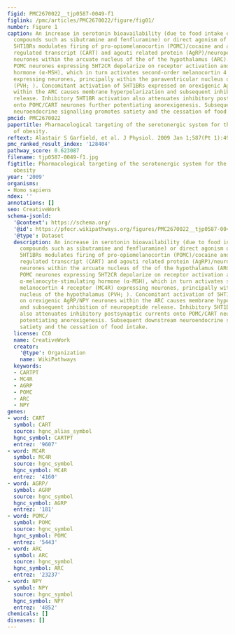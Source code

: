```yaml
---
figid: PMC2670022__tjp0587-0049-f1
figlink: /pmc/articles/PMC2670022/figure/fig01/
number: Figure 1
caption: An increase in serotonin bioavailability (due to food intake or pharmacological
  compounds such as sibutramine and fenfluramine) or direct agonism of 5HT2CRs and
  5HT1BRs modulates firing of pro-opiomelanocortin (POMC)/cocaine and amphetamine
  regulated transcript (CART) and agouti related protein (AgRP)/neuropeptide Y (NPY)
  neurones within the arcuate nucleus of the of the hypothalamus (ARC). Anorectic
  POMC neurones expressing 5HT2CR depolarize on receptor activation and release α-melanocyte-stimulating
  hormone (α-MSH), which in turn activates second-order melanocortin 4 receptor (MC4R)
  expressing neurones, principally within the paraventricular nucleus of the hypothalamus
  (PVH; ). Concomitant activation of 5HT1BRs expressed on orexigenic AgRP/NPY neurones
  within the ARC causes membrane hyperpolarization and subsequent inhibition of neuropeptide
  release. Inhibitory 5HT1BR activation also attenuates inhibitory postsynaptic currents
  onto POMC/CART neurones further potentiating anorexigenesis. Subsequent downstream
  neuroendocrine signalling promotes satiety and the cessation of food intake.
pmcid: PMC2670022
papertitle: Pharmacological targeting of the serotonergic system for the treatment
  of obesity.
reftext: Alastair S Garfield, et al. J Physiol. 2009 Jan 1;587(Pt 1):49-60.
pmc_ranked_result_index: '128404'
pathway_score: 0.623087
filename: tjp0587-0049-f1.jpg
figtitle: Pharmacological targeting of the serotonergic system for the treatment of
  obesity
year: '2009'
organisms:
- Homo sapiens
ndex: ''
annotations: []
seo: CreativeWork
schema-jsonld:
  '@context': https://schema.org/
  '@id': https://pfocr.wikipathways.org/figures/PMC2670022__tjp0587-0049-f1.html
  '@type': Dataset
  description: An increase in serotonin bioavailability (due to food intake or pharmacological
    compounds such as sibutramine and fenfluramine) or direct agonism of 5HT2CRs and
    5HT1BRs modulates firing of pro-opiomelanocortin (POMC)/cocaine and amphetamine
    regulated transcript (CART) and agouti related protein (AgRP)/neuropeptide Y (NPY)
    neurones within the arcuate nucleus of the of the hypothalamus (ARC). Anorectic
    POMC neurones expressing 5HT2CR depolarize on receptor activation and release
    α-melanocyte-stimulating hormone (α-MSH), which in turn activates second-order
    melanocortin 4 receptor (MC4R) expressing neurones, principally within the paraventricular
    nucleus of the hypothalamus (PVH; ). Concomitant activation of 5HT1BRs expressed
    on orexigenic AgRP/NPY neurones within the ARC causes membrane hyperpolarization
    and subsequent inhibition of neuropeptide release. Inhibitory 5HT1BR activation
    also attenuates inhibitory postsynaptic currents onto POMC/CART neurones further
    potentiating anorexigenesis. Subsequent downstream neuroendocrine signalling promotes
    satiety and the cessation of food intake.
  license: CC0
  name: CreativeWork
  creator:
    '@type': Organization
    name: WikiPathways
  keywords:
  - CARTPT
  - MC4R
  - AGRP
  - POMC
  - ARC
  - NPY
genes:
- word: CART
  symbol: CART
  source: hgnc_alias_symbol
  hgnc_symbol: CARTPT
  entrez: '9607'
- word: MC4R
  symbol: MC4R
  source: hgnc_symbol
  hgnc_symbol: MC4R
  entrez: '4160'
- word: AGRP/
  symbol: AGRP
  source: hgnc_symbol
  hgnc_symbol: AGRP
  entrez: '181'
- word: POMC/
  symbol: POMC
  source: hgnc_symbol
  hgnc_symbol: POMC
  entrez: '5443'
- word: ARC
  symbol: ARC
  source: hgnc_symbol
  hgnc_symbol: ARC
  entrez: '23237'
- word: NPY
  symbol: NPY
  source: hgnc_symbol
  hgnc_symbol: NPY
  entrez: '4852'
chemicals: []
diseases: []
---
```

